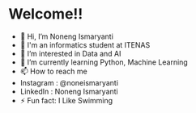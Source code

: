 # Welcome!!

- 👋 Hi, I’m Noneng Ismaryanti
- 👋 I'm an informatics student at ITENAS
- 👀 I’m interested in Data and AI
- 🌱 I’m currently learning Python, Machine Learning
- 📫 How to reach me
- Instagram : @noneismaryanti
- LinkedIn : Noneng Ismaryanti
- ⚡ Fun fact: I Like Swimming


